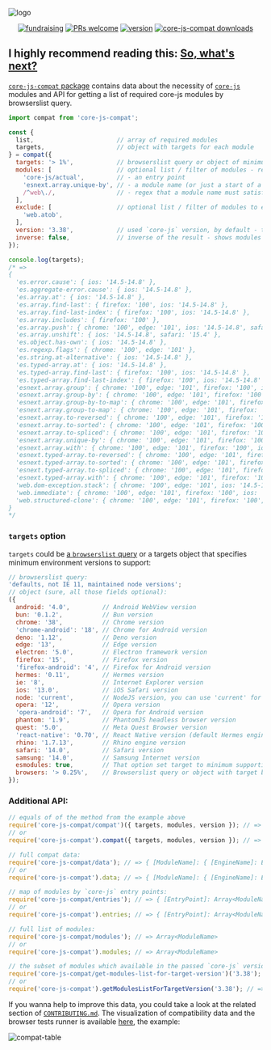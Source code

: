 ![logo](https://user-images.githubusercontent.com/2213682/146607186-8e13ddef-26a4-4ebf-befd-5aac9d77c090.png)

<div align="center">

[![fundraising](https://opencollective.com/core-js/all/badge.svg?label=fundraising)](https://opencollective.com/core-js) [![PRs welcome](https://img.shields.io/badge/PRs-welcome-brightgreen.svg)](https://github.com/zloirock/core-js/blob/master/CONTRIBUTING.md) [![version](https://img.shields.io/npm/v/core-js-compat.svg)](https://www.npmjs.com/package/core-js-compat) [![core-js-compat downloads](https://img.shields.io/npm/dm/core-js-compat.svg?label=npm%20i%20core-js-compat)](https://npm-stat.com/charts.html?package=core-js&package=core-js-pure&package=core-js-compat&from=2014-11-18)

</div>

**I highly recommend reading this: [So, what's next?](https://github.com/zloirock/core-js/blob/master/docs/2023-02-14-so-whats-next.md)**
---

[`core-js-compat` package](https://github.com/zloirock/core-js/tree/master/packages/core-js-compat) contains data about the necessity of [`core-js`](https://github.com/zloirock/core-js) modules and API for getting a list of required core-js modules by browserslist query.

```js
import compat from 'core-js-compat';

const {
  list,                       // array of required modules
  targets,                    // object with targets for each module
} = compat({
  targets: '> 1%',            // browserslist query or object of minimum environment versions to support, see below
  modules: [                  // optional list / filter of modules - regex, string or an array of them:
    'core-js/actual',         // - an entry point
    'esnext.array.unique-by', // - a module name (or just a start of a module name)
    /^web\./,                 // - regex that a module name must satisfy
  ],
  exclude: [                  // optional list / filter of modules to exclude, the signature is similar to `modules` option
    'web.atob',
  ],
  version: '3.38',            // used `core-js` version, by default - the latest
  inverse: false,             // inverse of the result - shows modules that are NOT required for the target environment
});

console.log(targets);
/* =>
{
  'es.error.cause': { ios: '14.5-14.8' },
  'es.aggregate-error.cause': { ios: '14.5-14.8' },
  'es.array.at': { ios: '14.5-14.8' },
  'es.array.find-last': { firefox: '100', ios: '14.5-14.8' },
  'es.array.find-last-index': { firefox: '100', ios: '14.5-14.8' },
  'es.array.includes': { firefox: '100' },
  'es.array.push': { chrome: '100', edge: '101', ios: '14.5-14.8', safari: '15.4' },
  'es.array.unshift': { ios: '14.5-14.8', safari: '15.4' },
  'es.object.has-own': { ios: '14.5-14.8' },
  'es.regexp.flags': { chrome: '100', edge: '101' },
  'es.string.at-alternative': { ios: '14.5-14.8' },
  'es.typed-array.at': { ios: '14.5-14.8' },
  'es.typed-array.find-last': { firefox: '100', ios: '14.5-14.8' },
  'es.typed-array.find-last-index': { firefox: '100', ios: '14.5-14.8' },
  'esnext.array.group': { chrome: '100', edge: '101', firefox: '100', ios: '14.5-14.8', safari: '15.4' },
  'esnext.array.group-by': { chrome: '100', edge: '101', firefox: '100', ios: '14.5-14.8', safari: '15.4' },
  'esnext.array.group-by-to-map': { chrome: '100', edge: '101', firefox: '100', ios: '14.5-14.8', safari: '15.4' },
  'esnext.array.group-to-map': { chrome: '100', edge: '101', firefox: '100', ios: '14.5-14.8', safari: '15.4' },
  'esnext.array.to-reversed': { chrome: '100', edge: '101', firefox: '100', ios: '14.5-14.8', safari: '15.4' },
  'esnext.array.to-sorted': { chrome: '100', edge: '101', firefox: '100', ios: '14.5-14.8', safari: '15.4' },
  'esnext.array.to-spliced': { chrome: '100', edge: '101', firefox: '100', ios: '14.5-14.8', safari: '15.4' },
  'esnext.array.unique-by': { chrome: '100', edge: '101', firefox: '100', ios: '14.5-14.8', safari: '15.4' },
  'esnext.array.with': { chrome: '100', edge: '101', firefox: '100', ios: '14.5-14.8', safari: '15.4' },
  'esnext.typed-array.to-reversed': { chrome: '100', edge: '101', firefox: '100', ios: '14.5-14.8', safari: '15.4' },
  'esnext.typed-array.to-sorted': { chrome: '100', edge: '101', firefox: '100', ios: '14.5-14.8', safari: '15.4' },
  'esnext.typed-array.to-spliced': { chrome: '100', edge: '101', firefox: '100', ios: '14.5-14.8', safari: '15.4' },
  'esnext.typed-array.with': { chrome: '100', edge: '101', firefox: '100', ios: '14.5-14.8', safari: '15.4' },
  'web.dom-exception.stack': { chrome: '100', edge: '101', ios: '14.5-14.8', safari: '15.4' },
  'web.immediate': { chrome: '100', edge: '101', firefox: '100', ios: '14.5-14.8', safari: '15.4' },
  'web.structured-clone': { chrome: '100', edge: '101', firefox: '100', ios: '14.5-14.8', safari: '15.4' }
}
*/
```

### `targets` option
`targets` could be [a `browserslist` query](https://github.com/browserslist/browserslist) or a targets object that specifies minimum environment versions to support:
```js
// browserslist query:
'defaults, not IE 11, maintained node versions';
// object (sure, all those fields optional):
({
  android: '4.0',         // Android WebView version
  bun: '0.1.2',           // Bun version
  chrome: '38',           // Chrome version
  'chrome-android': '18', // Chrome for Android version
  deno: '1.12',           // Deno version
  edge: '13',             // Edge version
  electron: '5.0',        // Electron framework version
  firefox: '15',          // Firefox version
  'firefox-android': '4', // Firefox for Android version
  hermes: '0.11',         // Hermes version
  ie: '8',                // Internet Explorer version
  ios: '13.0',            // iOS Safari version
  node: 'current',        // NodeJS version, you can use 'current' for set it to currently used
  opera: '12',            // Opera version
  'opera-android': '7',   // Opera for Android version
  phantom: '1.9',         // PhantomJS headless browser version
  quest: '5.0',           // Meta Quest Browser version
  'react-native': '0.70', // React Native version (default Hermes engine)
  rhino: '1.7.13',        // Rhino engine version
  safari: '14.0',         // Safari version
  samsung: '14.0',        // Samsung Internet version
  esmodules: true,        // That option set target to minimum supporting ES Modules versions of all browsers
  browsers: '> 0.25%',    // Browserslist query or object with target browsers
});
```

### Additional API:

```js
// equals of of the method from the example above
require('core-js-compat/compat')({ targets, modules, version }); // => { list: Array<ModuleName>, targets: { [ModuleName]: { [EngineName]: EngineVersion } } }
// or
require('core-js-compat').compat({ targets, modules, version }); // => { list: Array<ModuleName>, targets: { [ModuleName]: { [EngineName]: EngineVersion } } }

// full compat data:
require('core-js-compat/data'); // => { [ModuleName]: { [EngineName]: EngineVersion } }
// or
require('core-js-compat').data; // => { [ModuleName]: { [EngineName]: EngineVersion } }

// map of modules by `core-js` entry points:
require('core-js-compat/entries'); // => { [EntryPoint]: Array<ModuleName> }
// or
require('core-js-compat').entries; // => { [EntryPoint]: Array<ModuleName> }

// full list of modules:
require('core-js-compat/modules'); // => Array<ModuleName>
// or
require('core-js-compat').modules; // => Array<ModuleName>

// the subset of modules which available in the passed `core-js` version:
require('core-js-compat/get-modules-list-for-target-version')('3.38'); // => Array<ModuleName>
// or
require('core-js-compat').getModulesListForTargetVersion('3.38'); // => Array<ModuleName>
```

If you wanna help to improve this data, you could take a look at the related section of [`CONTRIBUTING.md`](https://github.com/zloirock/core-js/blob/master/CONTRIBUTING.md#how-to-update-core-js-compat-data). The visualization of compatibility data and the browser tests runner is available [here](http://zloirock.github.io/core-js/compat/), the example:

![compat-table](https://user-images.githubusercontent.com/2213682/217452234-ccdcfc5a-c7d3-40d1-ab3f-86902315b8c3.png)
